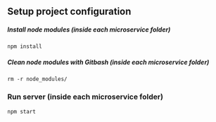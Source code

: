 ## Setup project configuration

##### Install node modules (inside each microservice folder)

```
npm install
```

##### Clean node modules with Gitbash (inside each microservice folder)

```
rm -r node_modules/
```

### Run server (inside each microservice folder)

```
npm start
```
